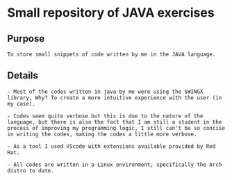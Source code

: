 <h1>Small repository of JAVA exercises</h1>

<h2>Purpose</h2>

    To store small snippets of code written by me in the JAVA language.

<h2>Details</h2>

    - Most of the codes written in java by me were using the SWINGX library, Why? To create a more intuitive experience with the user (in my case).

    - Codes seem quite verbose but this is due to the nature of the language, but there is also the fact that I am still a student in the process of improving my programming logic, I still can't be so concise in writing the codes, making the codes a little more verbose.

    - As a tool I used VScode with extensions available provided by Red Hat.

    - All codes are written in a Linux environment, specifically the Arch distro to date.


